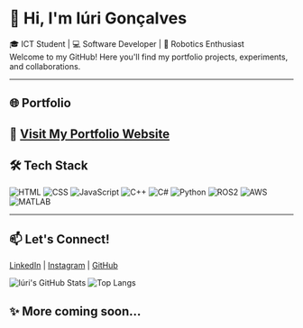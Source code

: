 # 👋 Hi, I'm Iúri Gonçalves

🎓 ICT Student | 💻 Software Developer | 🤖 Robotics Enthusiast  
Welcome to my GitHub! Here you'll find my portfolio projects, experiments, and collaborations.

---

## 🌐 Portfolio
🔗 [Visit My Portfolio Website](https://jmti10.github.io/Portfolio)
---

## 🛠 Tech Stack

![HTML](https://img.shields.io/badge/-HTML5-E34F26?style=flat&logo=html5&logoColor=white)
![CSS](https://img.shields.io/badge/-CSS3-1572B6?style=flat&logo=css3)
![JavaScript](https://img.shields.io/badge/-JavaScript-F7DF1E?style=flat&logo=javascript&logoColor=black)
![C++](https://img.shields.io/badge/-C++-00599C?style=flat&logo=c%2B%2B&logoColor=white)
![C#](https://img.shields.io/badge/-C%23-239120?style=flat&logo=c-sharp&logoColor=white)
![Python](https://img.shields.io/badge/-Python-3776AB?style=flat&logo=python&logoColor=white)
![ROS2](https://img.shields.io/badge/-ROS2-22314E?style=flat&logo=ros&logoColor=white)
![AWS](https://img.shields.io/badge/-AWS-232F3E?style=flat&logo=amazonaws&logoColor=white)
![MATLAB](https://img.shields.io/badge/-MATLAB-0076A8?style=flat&logo=Mathworks&logoColor=white)

---

## 📫 Let's Connect!
[LinkedIn](https://www.linkedin.com/in/yourname) | [Instagram](https://www.instagram.com/yourusername) | [GitHub](https://github.com/JMTI10)

![Iúri's GitHub Stats](https://github-readme-stats.vercel.app/api?username=JMTI10&show_icons=true&theme=tokyonight)
![Top Langs](https://github-readme-stats.vercel.app/api/top-langs/?username=JMTI10&layout=compact&theme=tokyonight)

## ✨ More coming soon...

